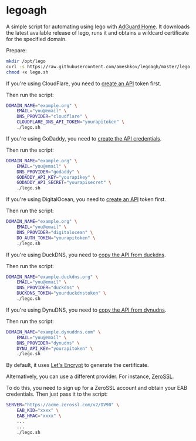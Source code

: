 # legoagh

A simple script for automating using lego with [AdGuard Home](https://github.com/AdguardTeam/AdGuardHome).
It downloads the latest available release of lego, runs it and obtains
a wildcard certificate for the specified domain.

Prepare:

```bash
mkdir /opt/lego
curl -s https://raw.githubusercontent.com/ameshkov/legoagh/master/lego.sh --output lego.sh
chmod +x lego.sh
```

If you're using CloudFlare, you need to [create an API](https://developers.cloudflare.com/api/tokens/create) token first.

Then run the script:

```bash
DOMAIN_NAME="example.org" \
    EMAIL="you@email" \
    DNS_PROVIDER="cloudflare" \
    CLOUDFLARE_DNS_API_TOKEN="yourapitoken" \
    ./lego.sh
```

If you're using GoDaddy, you need to [create the API credentials](https://developer.godaddy.com/keys).

Then run the script:

```bash
DOMAIN_NAME="example.org" \
    EMAIL="you@email" \
    DNS_PROVIDER="godaddy" \
    GODADDY_API_KEY="yourapikey" \
    GODADDY_API_SECRET="yourapisecret" \
    ./lego.sh
```

If you're using DigitalOcean, you need to [create an API](https://cloud.digitalocean.com/account/api/tokens) token first.

Then run the script:

```bash
DOMAIN_NAME="example.org" \
    EMAIL="you@email" \
    DNS_PROVIDER="digitalocean" \
    DO_AUTH_TOKEN="yourapitoken" \
    ./lego.sh
```

If you're using DuckDNS, you need to [copy the API from duckdns](https://www.duckdns.org/).

Then run the script:

```bash
DOMAIN_NAME="example.duckdns.org" \
    EMAIL="you@email" \
    DNS_PROVIDER="duckdns" \
    DUCKDNS_TOKEN="yourduckdnstoken" \
    ./lego.sh
```

If you're using DynuDNS, you need to [copy the API from dynudns](www.dynu.com/).

Then run the script:

```bash
DOMAIN_NAME="example.dynuddns.com" \
    EMAIL="you@email" \
    DNS_PROVIDER="dynudns" \
    DYNU_API_KEY="yourapitoken" \
    ./lego.sh
```

By default, it uses [Let's Encrypt](https://letsencrypt.org/) to generate the certificate.

Alternatively, you can use a different provider. For instance, [ZeroSSL](https://zerossl.com/).

To do this, you need to sign up for a ZeroSSL account and obtain your EAB credentials.
Then just pass it to the script:

```bash
SERVER="https://acme.zerossl.com/v2/DV90" \
    EAB_KID="xxxx" \
    EAB_HMAC="xxxx" \
    ...
    ...
    ./lego.sh
```
